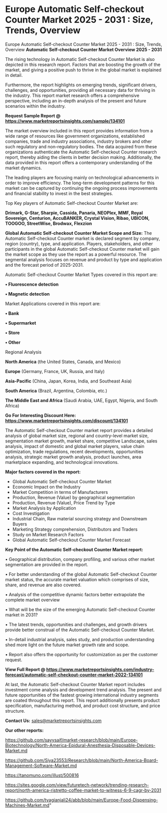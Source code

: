 # Europe Automatic Self-checkout Counter Market 2025 - 2031 : Size, Trends, Overview
Europe Automatic Self-checkout Counter Market 2025 - 2031 : Size, Trends, Overview
<Strong> Automatic Self-checkout Counter Market Overview 2025 - 2031</strong>

The rising technology in Automatic Self-checkout Counter Market is also depicted in this research report. Factors that are boosting the growth of the market, and giving a positive push to thrive in the global market is explained in detail.

Furthermore, the report highlights on emerging trends, significant drivers, challenges, and opportunities, providing all necessary data for thriving in the industry. This report market research offers a comprehensive perspective, including an in-depth analysis of the present and future scenarios within the industry.

<strong>Request Sample Report @ <a href=https://www.marketreportsinsights.com/sample/134101>https://www.marketreportsinsights.com/sample/134101</a></strong>

The market overview included in this report provides information from a wide range of resources like government organizations, established companies, trade and industry associations, industry brokers and other such regulatory and non-regulatory bodies. The data acquired from these organizations authenticate the Automatic Self-checkout Counter research report, thereby aiding the clients in better decision making. Additionally, the data provided in this report offers a contemporary understanding of the market dynamics.

The leading players are focusing mainly on technological advancements in order to improve efficiency. The long-term development patterns for this market can be captured by continuing the ongoing process improvements and financial stability to invest in the best strategies.

Top Key players of Automatic Self-checkout Counter Market are:

<strong>Drimark, G-Star, Sharpie, Cassida, Panaria, NEOPlex, MMF, Royal Sovereign, Centurion, AccuBANKER, Crystal Vision, Ribao, UBICON, TOOGOO, StreetWise, Brodwax, Flexzion</strong>

<strong><b>Global Automatic Self-checkout Counter Market Scope and Size:</b></strong>
The Automatic Self-checkout Counter market is declared segment by company, region (country), type, and application. Players, stakeholders, and other participants in the global Automatic Self-checkout Counter market will gain the market scope as they use the report as a powerful resource. The segmental analysis focuses on revenue and product by type and application and the forecast period of 2025-2031.

Automatic Self-checkout Counter Market Types covered in this report are:

<strong>• Fluorescence detection

• Magnetic detection</strong>

Market Applications covered in this report are:

<strong>• Bank

• Supermarket

• Store

• Other</strong> 

Regional Analysis

<strong>North America</strong> (the United States, Canada, and Mexico)

<strong>Europe</strong> (Germany, France, UK, Russia, and Italy)

<strong>Asia-Pacific</strong> (China, Japan, Korea, India, and Southeast Asia)

<strong>South America</strong> (Brazil, Argentina, Colombia, etc.)

<strong>The Middle East and Africa</strong> (Saudi Arabia, UAE, Egypt, Nigeria, and South Africa)

<strong>Go For Interesting Discount Here: <a href=https://www.marketreportsinsights.com/discount/134101>https://www.marketreportsinsights.com/discount/134101</a></strong>

The Automatic Self-checkout Counter market report provides a detailed analysis of global market size, regional and country-level market size, segmentation market growth, market share, competitive Landscape, sales analysis, impact of domestic and global market players, value chain optimization, trade regulations, recent developments, opportunities analysis, strategic market growth analysis, product launches, area marketplace expanding, and technological innovations.

<strong><b>Major factors covered in the report:</b></strong>
<ul>
  <li>Global Automatic Self-checkout Counter Market </li>
  <li>Economic Impact on the Industry</li>
  <li>Market Competition in terms of Manufacturers</li>
  <li>Production, Revenue (Value) by geographical segmentation</li>
  <li>Production, Revenue (Value), Price Trend by Type</li>
  <li>Market Analysis by Application</li>
  <li>Cost Investigation</li>
  <li>Industrial Chain, Raw material sourcing strategy and Downstream Buyers</li>
  <li>Marketing Strategy comprehension, Distributors and Traders</li>
  <li>Study on Market Research Factors</li>
  <li>Global Automatic Self-checkout Counter Market Forecast</li>
</ul>

<strong><b>Key Point of the Automatic Self-checkout Counter Market report:</b></strong>

• Geographical distribution, company profiling, and various other market segmentation are provided in the report.

• For better understanding of the global Automatic Self-checkout Counter market status, the accurate market valuation which comprises of size, share, and revenue are also covered.

• Analysis of the competitive dynamic factors better extrapolate the complete market overview

• What will be the size of the emerging Automatic Self-checkout Counter market in 2031?

• The latest trends, opportunities and challenges, and growth drivers provide better construal of the Automatic Self-checkout Counter Market.

• In-detail industrial analysis, sales study, and production understanding shed more light on the future market growth rate and scope.

• Report also offers the opportunity for customization as per the customer request.

<strong><b>View Full Report @ <a href=https://www.marketreportsinsights.com/industry-forecast/automatic-self-checkout-counter-market-2022-134101>https://www.marketreportsinsights.com/industry-forecast/automatic-self-checkout-counter-market-2022-134101</a></b></strong>


At last, the Automatic Self-checkout Counter Market report includes investment come analysis and development trend analysis. The present and future opportunities of the fastest growing international industry segments are coated throughout this report. This report additionally presents product specification, manufacturing method, and product cost structure, and price structure.

<strong>Contact Us:</strong>
sales@marketreportsinsights.com

<strong>Our other reports:</strong>

<a href=https://github.com/sayysaif/market-research/blob/main/Europe-Biotechnology/North-America-Epidural-Anesthesia-Disposable-Devices-Market.md>https://github.com/sayysaif/market-research/blob/main/Europe-Biotechnology/North-America-Epidural-Anesthesia-Disposable-Devices-Market.md</a>

<a href=https://github.com/Siya23553/Research/blob/main/North-America-Board-Management-Software-Market.md>https://github.com/Siya23553/Research/blob/main/North-America-Board-Management-Software-Market.md</a>

<a href=https://tanomuno.com/illust/500816>https://tanomuno.com/illust/500816</a>

<a href=https://sites.google.com/view/futuretech-network/trending-research-report/north-america-ristretto-coffee-market-to-witness-6-9-cagr-by-2031>https://sites.google.com/view/futuretech-network/trending-research-report/north-america-ristretto-coffee-market-to-witness-6-9-cagr-by-2031</a>

<a href=https://github.com/tyagianjali24/abb/blob/main/Europe-Food-Dispensing-Machines-Market.md>https://github.com/tyagianjali24/abb/blob/main/Europe-Food-Dispensing-Machines-Market.md</a>"
